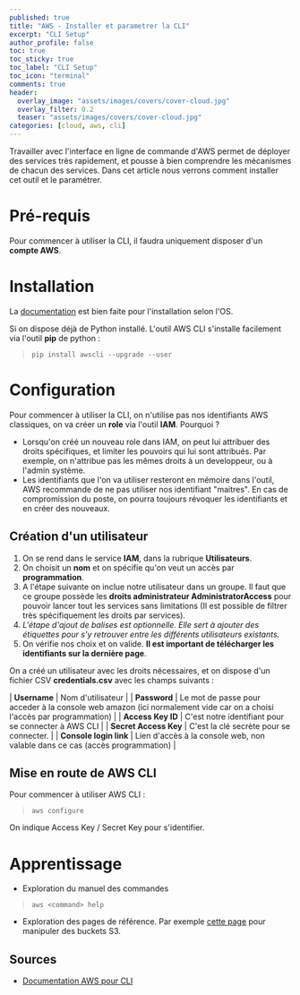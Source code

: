```yaml
---
published: true
title: "AWS - Installer et parametrer la CLI"
excerpt: "CLI Setup"
author_profile: false
toc: true
toc_sticky: true
toc_label: "CLI Setup"
toc_icon: "terminal"
comments: true
header:
  overlay_image: "assets/images/covers/cover-cloud.jpg"
  overlay_filter: 0.2
  teaser: "assets/images/covers/cover-cloud.jpg"
categories: [cloud, aws, cli]
---
```


Travailler avec l'interface en ligne de commande d'AWS permet de déployer des services très rapidement, et pousse à bien comprendre les mécanismes de chacun des services. Dans cet article nous verrons comment installer cet outil et le paramétrer.

# Pré-requis

Pour commencer à utiliser la CLI, il faudra uniquement disposer d'un **compte AWS**.

# Installation

La <a href="https://docs.aws.amazon.com/fr_fr/cli/latest/userguide/cli-chap-install.html" target="_blank">documentation</a> est bien faite pour l'installation selon l'OS.

Si on dispose déjà de Python installé. L'outil AWS CLI s'installe facilement via l'outil **pip** de python :

> `pip install awscli --upgrade --user`

# Configuration

Pour commencer à utiliser la CLI, on n'utilise pas nos identifiants AWS classiques, on va créer un **role** via l'outil **IAM**. Pourquoi ?
- Lorsqu'on créé un nouveau role dans IAM, on peut lui attribuer des droits spécifiques, et limiter les pouvoirs qui lui sont attribués. Par exemple, on n'attribue pas les mêmes droits à un developpeur, ou à l'admin système.
- Les identifiants que l'on va utiliser resteront en mémoire dans l'outil, AWS recommande de ne pas utiliser nos identifiant "maitres". En cas de compromission du poste, on pourra toujours révoquer les identifiants et en créer des nouveaux.

## Création d'un utilisateur

1. On se rend dans le service **IAM**, dans la rubrique **Utilisateurs**.
2. On choisit un **nom** et on spécifie qu'on veut un accès par **programmation**.
3. A l'étape suivante on inclue notre utilisateur dans un groupe. Il faut que ce groupe possède les **droits administrateur AdministratorAccess** pour pouvoir lancer tout les services sans limitations (Il est possible de filtrer très spécifiquement les droits par services).
4. *L'étape d'ajout de balises est optionnelle. Elle sert à ajouter des étiquettes pour s'y retrouver entre les différents utilisateurs existants.*
5. On vérifie nos choix et on valide. **Il est important de télécharger les identifiants sur la dernière page**.

On a créé un utilisateur avec les droits nécessaires, et on dispose d'un fichier CSV **credentials.csv** avec les champs suivants :

| **Username** | Nom d'utilisateur |
| **Password** | Le mot de passe pour acceder à la console web amazon (ici normalement vide car on a choisi l'accès par programmation) |
| **Access Key ID** | C'est notre identifiant pour se connecter à AWS CLI |
| **Secret Access Key** | C'est la clé secrète pour se connecter. |
| **Console login link** | Lien d'accès à la console web, non valable dans ce cas (accès programmation) |

## Mise en route de AWS CLI

Pour commencer à utiliser AWS CLI :

> `aws configure`

On indique Access Key / Secret Key pour s'identifier.

# Apprentissage

- Exploration du manuel des commandes

> `aws <command> help`

- Exploration des pages de référence. Par exemple <a href="https://docs.aws.amazon.com/cli/latest/reference/s3api/" target="_blank">cette page</a> pour manipuler des buckets S3.

## Sources

- <a href="https://docs.aws.amazon.com/cli/latest/index.html" target="_blank">Documentation AWS pour CLI</a>
